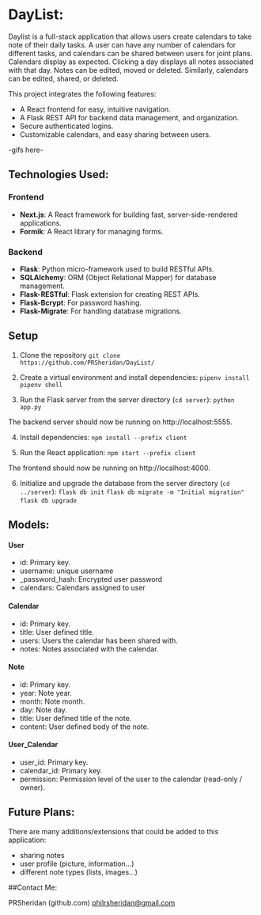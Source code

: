 # DayList:

Daylist is a full-stack application that allows users create calendars to take note of their daily tasks. A user can have any number of calendars for different tasks, and calendars can be shared between users for joint plans. 
Calendars display as expected. Clicking a day displays all notes associated with that day. Notes can be edited, moved or deleted. Similarly, calendars can be edited, shared, or deleted. 

This project integrates the following features:
- A React frontend for easy, intuitive navigation.
- A Flask REST API for backend data management, and organization.
- Secure authenticated logins.
- Customizable calendars, and easy sharing between users.

-gifs here-

## Technologies Used:

### Frontend

- **Next.js**: A React framework for building fast, server-side-rendered applications.
- **Formik**: A React library for managing forms.

### Backend

- **Flask**: Python micro-framework used to build RESTful APIs.
- **SQLAlchemy**: ORM (Object Relational Mapper) for database management.
- **Flask-RESTful**: Flask extension for creating REST APIs.
- **Flask-Bcrypt**: For password hashing.
- **Flask-Migrate**: For handling database migrations.

## Setup

1. Clone the repository
`git clone https://github.com/PRSheridan/DayList/`

2. Create a virtual environment and install dependencies:
`pipenv install`
`pipenv shell`

3. Run the Flask server from the server directory (`cd server`):
`python app.py`

The backend server should now be running on http://localhost:5555.

4. Install dependencies:
`npm install --prefix client`

5. Run the React application:
`npm start --prefix client`

The frontend should now be running on http://localhost:4000.

6. Initialize and upgrade the database from the server directory (`cd ../server`):
`flask db init`
`flask db migrate -m "Initial migration"`
`flask db upgrade`

## Models:

#### User
- id: Primary key.
- username: unique username
- _password_hash: Encrypted user password
- calendars: Calendars assigned to user

#### Calendar
- id: Primary key.
- title: User defined title.
- users: Users the calendar has been shared with.
- notes: Notes associated with the calendar.

#### Note
- id: Primary key.
- year: Note year.
- month: Note month.
- day: Note day.
- title: User defined title of the note.
- content: User defined body of the note.

#### User_Calendar
- user_id: Primary key.
- calendar_id: Primary key.
- permission: Permission level of the user to the calendar (read-only / owner).

## Future Plans:

There are many additions/extensions that could be added to this application:
- sharing notes
- user profile (picture, information...)
- different note types (lists, images...)

##Contact Me:

PRSheridan (github.com)
philrsheridan@gmail.com
